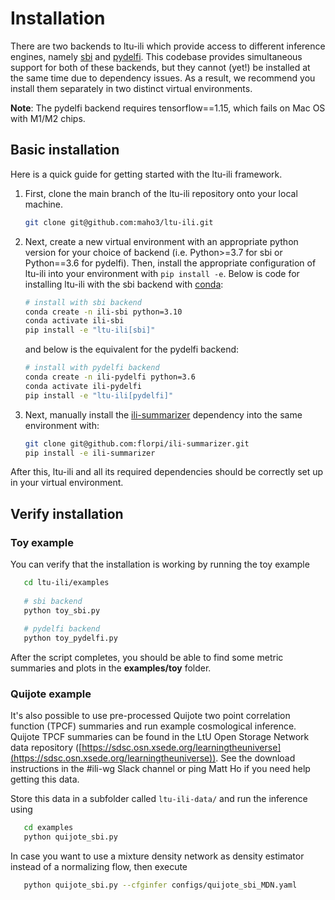 Installation
============

There are two backends to ltu-ili which provide access to different inference engines, namely [sbi](https://github.com/mackelab/sbi) and [pydelfi](https://github.com/justinalsing/pydelfi). This codebase provides simultaneous support for both of these backends, but they cannot (yet!) be installed at the same time due to dependency issues. As a result, we recommend you install them separately in two distinct virtual environments.

**Note**: The pydelfi backend requires tensorflow==1.15, which fails on Mac OS with M1/M2 chips.

## Basic installation

Here is a quick guide for getting started with the ltu-ili framework.

1. First, clone the main branch of the ltu-ili repository onto your local machine.
    ```bash
    git clone git@github.com:maho3/ltu-ili.git
    ```
2. Next, create a new virtual environment with an appropriate python version for your choice of backend (i.e. Python>=3.7 for sbi or Python==3.6 for pydelfi). Then, install the appropriate configuration of ltu-ili into your environment with `pip install -e`. Below is code for installing ltu-ili with the sbi backend with [conda](https://docs.anaconda.com/):
    ```bash
    # install with sbi backend
    conda create -n ili-sbi python=3.10
    conda activate ili-sbi
    pip install -e "ltu-ili[sbi]"
    ```
    and below is the equivalent for the pydelfi backend:
    ```bash
    # install with pydelfi backend
    conda create -n ili-pydelfi python=3.6
    conda activate ili-pydelfi
    pip install -e "ltu-ili[pydelfi]"
    ```

3. Next, manually install the [ili-summarizer](https://github.com/florpi/ili-summarizer) dependency into the same environment with:
    ```bash
    git clone git@github.com:florpi/ili-summarizer.git
    pip install -e ili-summarizer
    ```
After this, ltu-ili and all its required dependencies should be correctly set up in your virtual environment.
## Verify installation

### Toy example
You can verify that the installation is working by running the toy example
```bash
   cd ltu-ili/examples
   
   # sbi backend
   python toy_sbi.py
   
   # pydelfi backend 
   python toy_pydelfi.py
```
After the script completes, you should be able to find some metric summaries and plots in the **examples/toy** folder.

### Quijote example
It's also possible to use pre-processed Quijote two point correlation function (TPCF) summaries and run example cosmological inference. Quijote TPCF summaries can be found in the LtU Open Storage Network data repository ([https://sdsc.osn.xsede.org/learningtheuniverse](https://sdsc.osn.xsede.org/learningtheuniverse)). See the download instructions in the #ili-wg Slack channel or ping Matt Ho if you need help getting this data. 

Store this data in a subfolder called `ltu-ili-data/` and run the inference using
```bash
   cd examples
   python quijote_sbi.py 
```
In case you want to use a mixture density network as density estimator instead of a normalizing flow, then execute
```bash
   python quijote_sbi.py --cfginfer configs/quijote_sbi_MDN.yaml
```
